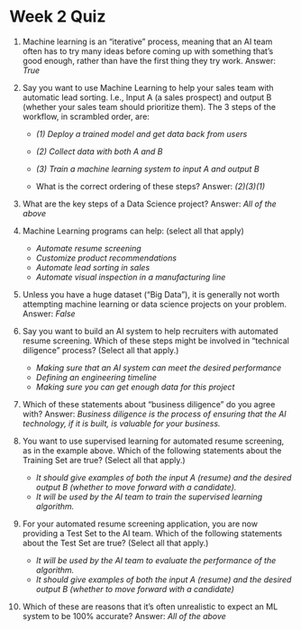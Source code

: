 # Week 2 Quiz

1. Machine learning is an “iterative” process, meaning that an AI team often has to try many ideas before coming up with something that’s good enough, rather than have the first thing they try work. Answer: _True_

2. Say you want to use Machine Learning to help your sales team with automatic lead sorting. I.e., Input A (a sales prospect) and output B (whether your sales team should prioritize them). The 3 steps of the workflow, in scrambled order, are:

   - _(1) Deploy a trained model and get data back from users_
   - _(2) Collect data with both A and B_
   - _(3) Train a machine learning system to input A and output B_

   - What is the correct ordering of these steps? Answer: _(2)(3)(1)_

3. What are the key steps of a Data Science project? Answer: _All of the above_

4. Machine Learning programs can help: (select all that apply)

   - _Automate resume screening_
   - _Customize product recommendations_
   - _Automate lead sorting in sales_
   - _Automate visual inspection in a manufacturing line_

5. Unless you have a huge dataset (“Big Data”), it is generally not worth attempting machine learning or data science projects on your problem. Answer: _False_

6. Say you want to build an AI system to help recruiters with automated resume screening. Which of these steps might be involved in “technical diligence” process? (Select all that apply.)

   - _Making sure that an AI system can meet the desired performance_
   - _Defining an engineering timeline_
   - _Making sure you can get enough data for this project_

7. Which of these statements about “business diligence” do you agree with? Answer: _Business diligence is the process of ensuring that the AI technology, if it is built, is valuable for your business._

8. You want to use supervised learning for automated resume screening, as in the example above. Which of the following statements about the Training Set are true? (Select all that apply.)

   - _It should give examples of both the input A (resume) and the desired output B (whether to move forward with a candidate)._
   - _It will be used by the AI team to train the supervised learning algorithm._

9. For your automated resume screening application, you are now providing a Test Set to the AI team. Which of the following statements about the Test Set are true? (Select all that apply.)

   - _It will be used by the AI team to evaluate the performance of the algorithm._
   - _It should give examples of both the input A (resume) and the desired output B (whether to move forward with a candidate)_

10. Which of these are reasons that it’s often unrealistic to expect an ML system to be 100% accurate? Answer: _All of the above_
